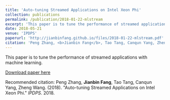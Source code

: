 ```yaml
---
title: 'Auto-tuning Streamed Applications on Intel Xeon Phi'
collection: publications
permalink: /publication/2018-01-22-mlstream
excerpt: 'This paper is to tune the performance of streamed applications with machine learning.'
date: 2018-05-21
venue: 'IPDPS'
paperurl: 'http://jianbinfang.github.io/files/2018-01-22-mlstream.pdf'
citation: 'Peng Zhang, <b>Jianbin Fang</b>, Tao Tang, Canqun Yang, Zheng Wang. &quot;Auto-tuning Streamed Applications on Intel Xeon Phi.&quot; <i>IPDPS</i>. 2018.'
---
```

This paper is to tune the performance of streamed applications with machine learning.

[Download paper here](http://jianbinfang.github.io/files/2018-01-22-mlstream.pdf)

Recommended citation: Peng Zhang, <b>Jianbin Fang</b>, Tao Tang, Canqun Yang, Zheng Wang. (2018). "Auto-tuning Streamed Applications on Intel Xeon Phi." <i>IPDPS</i>. 2018. 
